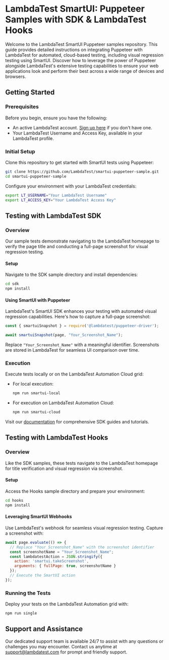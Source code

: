 # LambdaTest SmartUI: Puppeteer Samples with SDK & LambdaTest Hooks

Welcome to the LambdaTest SmartUI Puppeteer samples repository. This guide provides detailed instructions on integrating Puppeteer with LambdaTest for automated, cloud-based testing, including visual regression testing using SmartUI. Discover how to leverage the power of Puppeteer alongside LambdaTest's extensive testing capabilities to ensure your web applications look and perform their best across a wide range of devices and browsers.

## Getting Started

### Prerequisites

Before you begin, ensure you have the following:
- An active LambdaTest account. [Sign up here](https://www.lambdatest.com/) if you don't have one.
- Your LambdaTest Username and Access Key, available in your LambdaTest profile.

### Initial Setup

Clone this repository to get started with SmartUI tests using Puppeteer:

```bash
git clone https://github.com/LambdaTest/smartui-puppeteer-sample.git
cd smartui-puppeteer-sample
```

Configure your environment with your LambdaTest credentials:

```bash
export LT_USERNAME="Your LambdaTest Username"
export LT_ACCESS_KEY="Your LambdaTest Access Key"
```

## Testing with LambdaTest SDK

### Overview

Our sample tests demonstrate navigating to the LambdaTest homepage to verify the page title and conducting a full-page screenshot for visual regression testing.

#### Setup

Navigate to the SDK sample directory and install dependencies:

```bash
cd sdk
npm install
```

#### Using SmartUI with Puppeteer

LambdaTest's SmartUI SDK enhances your testing with automated visual regression capabilities. Here's how to capture a full-page screenshot:

```javascript
const { smartuiSnapshot } = require('@lambdatest/puppeteer-driver');

await smartuiSnapshot(page, "Your_Screenshot_Name");
```

Replace `"Your_Screenshot_Name"` with a meaningful identifier. Screenshots are stored in LambdaTest for seamless UI comparison over time.

### Execution

Execute tests locally or on the LambdaTest Automation Cloud grid:

- For local execution:
  ```bash
  npm run smartui-local
  ```

- For execution on LambdaTest Automation Cloud:
  ```bash
  npm run smartui-cloud
  ```

Visit our [documentation](https://www.lambdatest.com/support/docs/smartui-puppeteer-sdk/) for comprehensive SDK guides and tutorials.

## Testing with LambdaTest Hooks

### Overview

Like the SDK samples, these tests navigate to the LambdaTest homepage for title verification and visual regression via screenshot.

#### Setup

Access the Hooks sample directory and prepare your environment:

```bash
cd hooks
npm install
```

#### Leveraging SmartUI Webhooks

Use LambdaTest's webhook for seamless visual regression testing. Capture a screenshot with:

```javascript
await page.evaluate(() => {
  // Replace "Your_Screenshot_Name" with the screenshot identifier
  const screenshotName = "Your_Screenshot_Name";
  const lambdatestAction = JSON.stringify({
    action: 'smartui.takeScreenshot',
    arguments: { fullPage: true, screenshotName }
  });
  // Execute the SmartUI action
});
```

### Running the Tests

Deploy your tests on the LambdaTest Automation grid with:

```bash
npm run single
```

## Support and Assistance

Our dedicated support team is available 24/7 to assist with any questions or challenges you may encounter. Contact us anytime at [support@lambdatest.com](mailto:support@lambdatest.com) for prompt and friendly support.
